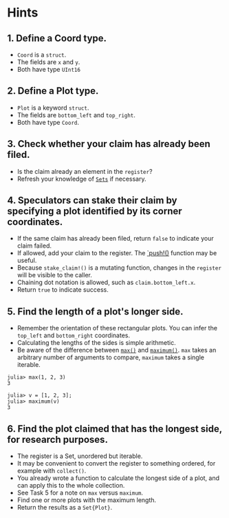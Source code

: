 # Hints

## 1. Define a Coord type.

- `Coord` is a `struct`.
- The fields are `x` and `y`.
- Both have type `UInt16`

## 2. Define a Plot type.

- `Plot` is a keyword `struct`.
- The fields are `bottom_left` and `top_right`.
- Both have type `Coord`.

## 3. Check whether your claim has already been filed.

- Is the claim already an element in the `register`?
- Refresh your knowledge of [`Sets`][sets] if necessary.

## 4. Speculators can stake their claim by specifying a plot identified by its corner coordinates.

- If the same claim has already been filed, return `false` to indicate your claim failed.
- If allowed, add your claim to the register. The [`push!()][push] function may be useful.
- Because `stake_claim!()` is a mutating function, changes in the `register` will be visible to the caller.
- Chaining dot notation is allowed, such as `claim.bottom_left.x`.
- Return `true` to indicate success.

## 5. Find the length of a plot's longer side.

- Remember the orientation of these rectangular plots. You can infer the `top_left` and `bottom_right` coordinates.
- Calculating the lengths of the sides is simple arithmetic.
- Be aware of the difference between [`max()`][max] and [`maximum()`][maximum]. `max` takes an arbitrary number of arguments to compare, `maximum` takes a single iterable.

```julia-repl
julia> max(1, 2, 3)
3

julia> v = [1, 2, 3];
julia> maximum(v)
3
```

## 6. Find the plot claimed that has the longest side, for research purposes.

- The register is a Set, unordered but iterable.
- It may be convenient to convert the register to something ordered, for example with `collect()`.
- You already wrote a function to calculate the longest side of a plot, and can apply this to the whole collection.
- See Task 5 for a note on `max` versus `maximum`.
- Find one or more plots with the maximum length.
- Return the results as a `Set{Plot}`.


[push]: https://docs.julialang.org/en/v1/base/collections/#Base.push!
[max]: https://docs.julialang.org/en/v1/base/math/#Base.max
[maximum]: https://docs.julialang.org/en/v1/base/collections/#Base.maximum
[sets]: https://exercism.org/tracks/julia/concepts/sets
